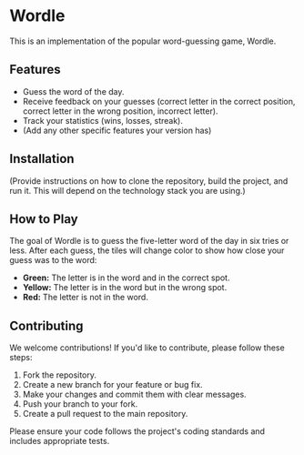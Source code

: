 # Wordle

This is an implementation of the popular word-guessing game, Wordle.

## Features

*   Guess the word of the day.
*   Receive feedback on your guesses (correct letter in the correct position, correct letter in the wrong position, incorrect letter).
*   Track your statistics (wins, losses, streak).
*   (Add any other specific features your version has)

## Installation

(Provide instructions on how to clone the repository, build the project, and run it. This will depend on the technology stack you are using.)

## How to Play

The goal of Wordle is to guess the five-letter word of the day in six tries or less. After each guess, the tiles will change color to show how close your guess was to the word:

*   **Green:** The letter is in the word and in the correct spot.
*   **Yellow:** The letter is in the word but in the wrong spot.
*   **Red:** The letter is not in the word.

## Contributing

We welcome contributions! If you'd like to contribute, please follow these steps:

1.  Fork the repository.
2.  Create a new branch for your feature or bug fix.
3.  Make your changes and commit them with clear messages.
4.  Push your branch to your fork.
5.  Create a pull request to the main repository.

Please ensure your code follows the project's coding standards and includes appropriate tests.
